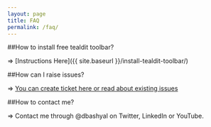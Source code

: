 ```yaml
---
layout: page
title: FAQ
permalink: /faq/
---
```


##How to install free tealdit toolbar?

=> [Instructions Here]({{ site.baseurl }}/install-tealdit-toolbar/)

##How can I raise issues?

=> [You can create ticket here or read about existing issues](https://github.com/Wibiya/cdn/issues/new)

##How to contact me?

=> Contact me through @dbashyal on Twitter, LinkedIn or YouTube.
